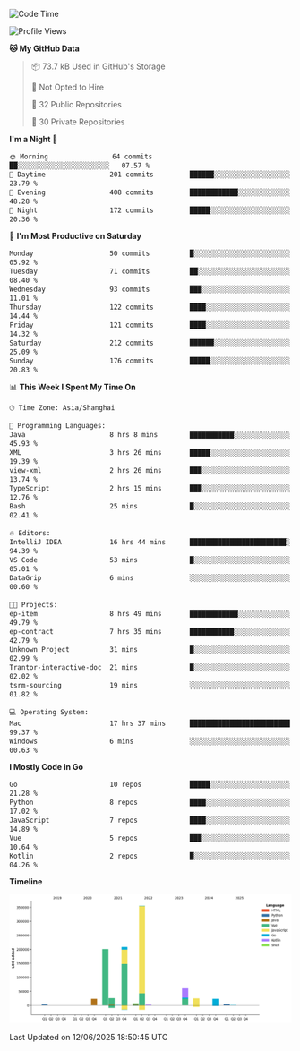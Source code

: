<!--START_SECTION:waka-->
![Code Time](http://img.shields.io/badge/Code%20Time-4%2C204%20hrs%207%20mins-blue)

![Profile Views](http://img.shields.io/badge/Profile%20Views-0-blue)

**🐱 My GitHub Data** 

> 📦 73.7 kB Used in GitHub's Storage 
 > 
> 🚫 Not Opted to Hire
 > 
> 📜 32 Public Repositories 
 > 
> 🔑 30 Private Repositories 
 > 
**I'm a Night 🦉** 

```text
🌞 Morning                64 commits          ██░░░░░░░░░░░░░░░░░░░░░░░   07.57 % 
🌆 Daytime                201 commits         ██████░░░░░░░░░░░░░░░░░░░   23.79 % 
🌃 Evening                408 commits         ████████████░░░░░░░░░░░░░   48.28 % 
🌙 Night                  172 commits         █████░░░░░░░░░░░░░░░░░░░░   20.36 % 
```
📅 **I'm Most Productive on Saturday** 

```text
Monday                   50 commits          █░░░░░░░░░░░░░░░░░░░░░░░░   05.92 % 
Tuesday                  71 commits          ██░░░░░░░░░░░░░░░░░░░░░░░   08.40 % 
Wednesday                93 commits          ███░░░░░░░░░░░░░░░░░░░░░░   11.01 % 
Thursday                 122 commits         ████░░░░░░░░░░░░░░░░░░░░░   14.44 % 
Friday                   121 commits         ████░░░░░░░░░░░░░░░░░░░░░   14.32 % 
Saturday                 212 commits         ██████░░░░░░░░░░░░░░░░░░░   25.09 % 
Sunday                   176 commits         █████░░░░░░░░░░░░░░░░░░░░   20.83 % 
```


📊 **This Week I Spent My Time On** 

```text
🕑︎ Time Zone: Asia/Shanghai

💬 Programming Languages: 
Java                     8 hrs 8 mins        ███████████░░░░░░░░░░░░░░   45.93 % 
XML                      3 hrs 26 mins       █████░░░░░░░░░░░░░░░░░░░░   19.39 % 
view-xml                 2 hrs 26 mins       ███░░░░░░░░░░░░░░░░░░░░░░   13.74 % 
TypeScript               2 hrs 15 mins       ███░░░░░░░░░░░░░░░░░░░░░░   12.76 % 
Bash                     25 mins             █░░░░░░░░░░░░░░░░░░░░░░░░   02.41 % 

🔥 Editors: 
IntelliJ IDEA            16 hrs 44 mins      ████████████████████████░   94.39 % 
VS Code                  53 mins             █░░░░░░░░░░░░░░░░░░░░░░░░   05.01 % 
DataGrip                 6 mins              ░░░░░░░░░░░░░░░░░░░░░░░░░   00.60 % 

🐱‍💻 Projects: 
ep-item                  8 hrs 49 mins       ████████████░░░░░░░░░░░░░   49.79 % 
ep-contract              7 hrs 35 mins       ███████████░░░░░░░░░░░░░░   42.79 % 
Unknown Project          31 mins             █░░░░░░░░░░░░░░░░░░░░░░░░   02.99 % 
Trantor-interactive-doc  21 mins             █░░░░░░░░░░░░░░░░░░░░░░░░   02.02 % 
tsrm-sourcing            19 mins             ░░░░░░░░░░░░░░░░░░░░░░░░░   01.82 % 

💻 Operating System: 
Mac                      17 hrs 37 mins      █████████████████████████   99.37 % 
Windows                  6 mins              ░░░░░░░░░░░░░░░░░░░░░░░░░   00.63 % 
```

**I Mostly Code in Go** 

```text
Go                       10 repos            █████░░░░░░░░░░░░░░░░░░░░   21.28 % 
Python                   8 repos             ████░░░░░░░░░░░░░░░░░░░░░   17.02 % 
JavaScript               7 repos             ████░░░░░░░░░░░░░░░░░░░░░   14.89 % 
Vue                      5 repos             ███░░░░░░░░░░░░░░░░░░░░░░   10.64 % 
Kotlin                   2 repos             █░░░░░░░░░░░░░░░░░░░░░░░░   04.26 % 
```



**Timeline**

![Lines of Code chart](https://raw.githubusercontent.com/youtiaoguagua/youtiaoguagua/master/assets/bar_graph.png)


 Last Updated on 12/06/2025 18:50:45 UTC
<!--END_SECTION:waka-->